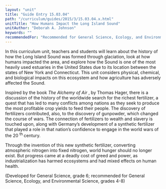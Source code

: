 ```yaml
---
layout: "unit"
title: "Guide Entry 15.03.04"
path: "/curriculum/guides/2015/3/15.03.04.x.html"
unitTitle: "How Humans Impact the Long Island Sound"
unitAuthor: "Deborah A. Johnson"
keywords: ""
recommendedFor: "Recommended for General Science, Ecology, and Environmental Science, grades 4-8"
---
```

<main>
<p>
In this curriculum unit, teachers and students will learn about the history of how the Long Island Sound was formed through glaciation, look at how humans impacted the area, and explore how the Sound is one of the most heavily used estuaries in the United States due to its location between the states of New York and Connecticut. This unit considers physical, chemical, and biological impacts on this ecosystem and how agriculture has adversely affected the Sound.
</p>
<p>
Inspired by the book
<em>
The Alchemy of Air
</em>
, by Thomas Hager, there is a discussion of the history of the worldwide search for the richest fertilizer, a quest that has led to many conflicts among nations as they seek to produce the most profitable crop yields to feed their people. The discovery of fertilizers contributed, also, to the discovery of gunpowder, which changed the course of wars. The connection of fertilizers to wealth and slavery is touched upon, along with Germany’s development of a synthetic fertilizer that played a role in that nation’s confidence to engage in the world wars of the 20
<sup>
th
</sup>
century.
</p>
<p>
Through the invention of this new synthetic fertilizer, converting atmospheric nitrogen into fixed nitrogen, world hunger should no longer exist. But progress came at a deadly cost of greed and power, as industrialization has harmed ecosystems and had mixed effects on human health.
</p>
<p>
(Developed for General Science, grade 6; recommended for General Science, Ecology, and Environmental Science, grades 4-8)
</p>
</main>